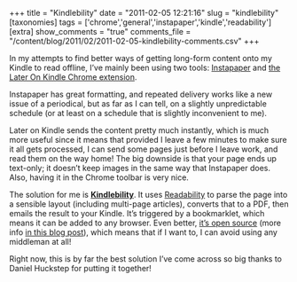 +++
title = "Kindlebility"
date = "2011-02-05 12:21:16"
slug = "kindlebility"
[taxonomies]
tags = ['chrome','general','instapaper','kindle','readability']
[extra]
show_comments = "true"
comments_file = "/content/blog/2011/02/2011-02-05-kindlebility-comments.csv"
+++

In my attempts to find better ways of getting long-form content onto my Kindle to read offline, I’ve mainly been using two tools: [Instapaper](http://www.instapaper.com/) and [the Later On Kindle Chrome extension](https://chrome.google.com/extensions/detail/ncpgbjikhdoedlilphcppnglbipboglf).

Instapaper has great formatting, and repeated delivery works like a new issue of a periodical, but as far as I can tell, on a slightly unpredictable schedule (or at least on a schedule that is slightly inconvenient to me).

Later on Kindle sends the content pretty much instantly, which is much more useful since it means that provided I leave a few minutes to make sure it all gets processed, I can send some pages just before I leave work, and read them on the way home! The big downside is that your page ends up text-only; it doesn’t keep images in the same way that Instapaper does. Also, having it in the Chrome toolbar is very nice.

The solution for me is [**Kindlebility**](http://kindlebility.darkhax.com/). It uses [Readability](http://readability.com) to parse the page into a sensible layout (including multi-page articles), converts that to a PDF, then emails the result to your Kindle. It’s triggered by a bookmarklet, which means it can be added to any browser. Even better, [it’s open source](https://github.com/darkhelmet/kindlebility) (more info [in this blog post](http://blog.darkhax.com/2011/01/20/the-what-why-and-how-of-kindlebility)), which means that if I want to, I can avoid using any middleman at all!

Right now, this is by far the best solution I’ve come across so big thanks to Daniel Huckstep for putting it together!
